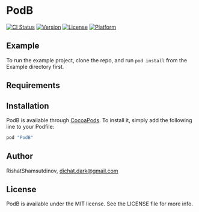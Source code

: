 # PodB

[![CI Status](http://img.shields.io/travis/RishatShamsutdinov/PodB.svg?style=flat)](https://travis-ci.org/RishatShamsutdinov/PodB)
[![Version](https://img.shields.io/cocoapods/v/PodB.svg?style=flat)](http://cocoapods.org/pods/PodB)
[![License](https://img.shields.io/cocoapods/l/PodB.svg?style=flat)](http://cocoapods.org/pods/PodB)
[![Platform](https://img.shields.io/cocoapods/p/PodB.svg?style=flat)](http://cocoapods.org/pods/PodB)

## Example

To run the example project, clone the repo, and run `pod install` from the Example directory first.

## Requirements

## Installation

PodB is available through [CocoaPods](http://cocoapods.org). To install
it, simply add the following line to your Podfile:

```ruby
pod "PodB"
```

## Author

RishatShamsutdinov, dichat.dark@gmail.com

## License

PodB is available under the MIT license. See the LICENSE file for more info.
